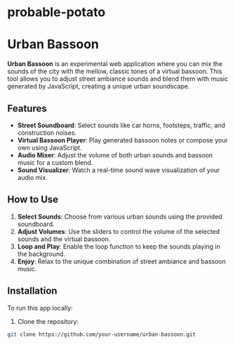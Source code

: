 # probable-potato


# Urban Bassoon

**Urban Bassoon** is an experimental web application where you can mix the sounds of the city with the mellow, classic tones of a virtual bassoon. This tool allows you to adjust street ambiance sounds and blend them with music generated by JavaScript, creating a unique urban soundscape.

## Features
- **Street Soundboard**: Select sounds like car horns, footsteps, traffic, and construction noises.
- **Virtual Bassoon Player**: Play generated bassoon notes or compose your own using JavaScript.
- **Audio Mixer**: Adjust the volume of both urban sounds and bassoon music for a custom blend.
- **Sound Visualizer**: Watch a real-time sound wave visualization of your audio mix.

## How to Use
1. **Select Sounds**: Choose from various urban sounds using the provided soundboard.
2. **Adjust Volumes**: Use the sliders to control the volume of the selected sounds and the virtual bassoon.
3. **Loop and Play**: Enable the loop function to keep the sounds playing in the background.
4. **Enjoy**: Relax to the unique combination of street ambiance and bassoon music.

## Installation

To run this app locally:

1. Clone the repository:

```bash
git clone https://github.com/your-username/urban-bassoon.git
